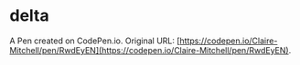 # delta

A Pen created on CodePen.io. Original URL: [https://codepen.io/Claire-Mitchell/pen/RwdEyEN](https://codepen.io/Claire-Mitchell/pen/RwdEyEN).

